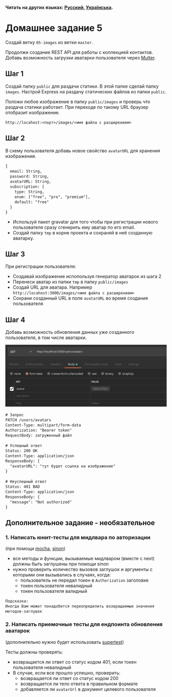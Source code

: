 **Читать на других языках: [Русский](README.md), [Українська](README.ua.md).**

# Домашнее задание 5

Создай ветку `05-images` из ветки `master`.

Продолжи создание REST API для работы с коллекцией контактов. Добавь возможность
загрузки аватарки пользователя через
[Multer](https://github.com/expressjs/multer).

## Шаг 1

Создай папку `public` для раздачи статики. В этой папке сделай папку `images`.
Настрой Express на раздачу статических файлов из папки `public`.

Положи любое изображение в папку `public/images` и проверь что раздача статики
работает. При переходе по такому URL браузер отобразит изображение.

```shell
http://locahost:<порт>/images/<имя файла с расширением>
```

## Шаг 2

В схему пользователя добавь новое свойство `avatarURL` для хранения изображения.

```shell
{
  email: String,
  password: String,
  avatarURL: String,
  subscription: {
    type: String,
    enum: ["free", "pro", "premium"],
    default: "free"
  }
}
```

- Используй пакет gravatar для того чтобы при регистрации нового пользователя
  сразу сгенерить ему аватар по его email.
- Создай папку `tmp` в корне проекта и сохраняй в неё созданную аватарку.

## Шаг 3

При регистрации пользователя:

- Создавай изображение испопользуя генератор аватарок из шага 2
- Перенеси аватар из папки `tmp` в папку `public/images`
- Создай URL для аватара. Например
  `http://locahost:3000/images/<имя файла с расширением>`
- Сохрани созданный URL в поле `avatarURL` во время создания пользователя

## Шаг 4

Добавь возможность обновления данных уже созданного пользователя, в том числе
аватарки.

![avatar upload from postman](./avatar-upload.png)

```shell
# Запрос
PATCH /users/avatars
Content-Type: multipart/form-data
Authorization: "Bearer token"
RequestBody: загруженный файл

# Успешный ответ
Status: 200 OK
Content-Type: application/json
ResponseBody: {
  "avatarURL": "тут будет ссылка на изображение"
}

# Неуспешный ответ
Status: 401 BAD
Content-Type: application/json
ResponseBody: {
  "message": "Not authorized"
}
```

## Дополнительное задание - необязательное

### 1. Написать юнит-тесты для мидлвара по авторизации

(при помощи [mocha](https://www.npmjs.com/package/mocha),
[sinon](https://www.npmjs.com/package/sinon))

- все методы и функции, вызываемые мидлваром (вместе с next) должны быть
  заглушены при помощи sinon
- нужно проверить количество вызовов заглушок и аргументы с которыми они
  вызывались в случаях, когда:
  - пользователь не передал токен в `Authorization` заголовке
  - токен пользователя невалидный
  - токен пользователя валидный

```
Подсказка:
Иногда Вам может понадобится переопределить возвращаемые значения
методов-заглушок
```

### 2. Написать приемочные тесты для ендпоинта обновления аватарок

(дополнительно нужно будет использовать
[supertest](https://www.npmjs.com/package/supertest))

Тесты должны проверять:

- возвращается ли ответ со статус кодом 401, если токен пользователя невалидный
- В случае, если все прошло успешно, проверить:
  - возвращается ли ответ со статус кодом 200
  - возвращается ли тело ответа в правильном формате
  - добавляется ли `avatarUrl` в документ целевого пользователя
